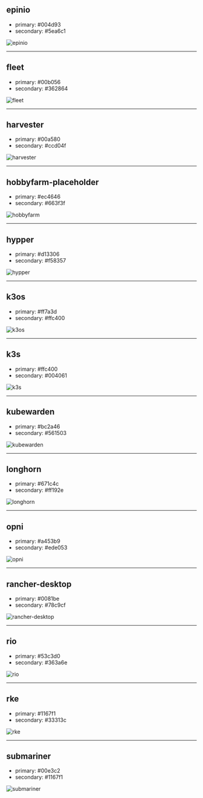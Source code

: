 ## epinio
  - primary: #004d93
  - secondary: #5ea6c1
  
  ![epinio](../colors/color-card-epinio.jpg "epinio")

  ***
  
## fleet
  - primary: #00b056
  - secondary: #362864
  
  ![fleet](../colors/color-card-fleet.jpg "fleet")

  ***
  
## harvester
  - primary: #00a580
  - secondary: #ccd04f
  
  ![harvester](../colors/color-card-harvester.jpg "harvester")

  ***
  
## hobbyfarm-placeholder
  - primary: #ec4646
  - secondary: #663f3f
  
  ![hobbyfarm](../colors/color-card-hobbyfarm.jpg "hobbyfarm")

  ***
  
## hypper
  - primary: #d13306
  - secondary: #f58357
  
  ![hypper](../colors/color-card-hypper.jpg "hypper")

  ***
  
## k3os
  - primary: #ff7a3d
  - secondary: #ffc400
  
  ![k3os](../colors/color-card-k3os.jpg "k3os")

  ***
  
## k3s
  - primary: #ffc400
  - secondary: #004061
  
  ![k3s](../colors/color-card-k3s.jpg "k3s")

  ***
  
## kubewarden
  - primary: #bc2a46
  - secondary: #561503
  
  ![kubewarden](../colors/color-card-kubewarden.jpg "kubewarden")

  ***
  
## longhorn
  - primary: #671c4c
  - secondary: #ff192e
  
  ![longhorn](../colors/color-card-longhorn.jpg "longhorn")

  ***
  
## opni
  - primary: #a453b9
  - secondary: #ede053
  
  ![opni](../colors/color-card-opni.jpg "opni")

  ***
  
## rancher-desktop
  - primary: #0081be
  - secondary: #78c9cf
  
  ![rancher-desktop](../colors/color-card-rancher-desktop.jpg "rancher-desktop")

  ***
  
## rio
  - primary: #53c3d0
  - secondary: #363a6e
  
  ![rio](../colors/color-card-rio.jpg "rio")

  ***
  
## rke
  - primary: #1167f1
  - secondary: #33313c
  
  ![rke](../colors/color-card-rke.jpg "rke")

  ***
  
## submariner
  - primary: #00e3c2
  - secondary: #1167f1
  
  ![submariner](../colors/color-card-submariner.jpg "submariner")
